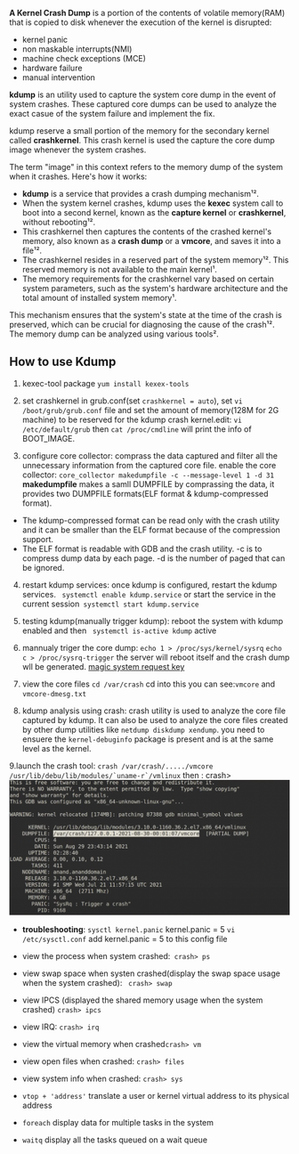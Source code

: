 **A Kernel Crash Dump** is a portion of the contents of volatile memory(RAM) that is copied to disk whenever the execution of the kernel is disrupted:  
- kernel panic
- non maskable interrupts(NMI)
- machine check exceptions (MCE)
- hardware failure
- manual intervention

**kdump** is an utility used to capture the system core dump in the event of system crashes. These captured core dumps can be  used to analyze the exact casue of the system failure and implement the fix.  

kdump reserve a small portion of the memory for the secondary kernel called **crashkernel**. This crash kernel is used the capture the core dump image whenever the system crashes.  

The term "image" in this context refers to the memory dump of the system when it crashes. Here's how it works:

- **kdump** is a service that provides a crash dumping mechanism¹².
- When the system kernel crashes, kdump uses the **kexec** system call to boot into a second kernel, known as the **capture kernel** or **crashkernel**, without rebooting¹².
- This crashkernel then captures the contents of the crashed kernel's memory, also known as a **crash dump** or a **vmcore**, and saves it into a file¹².
- The crashkernel resides in a reserved part of the system memory¹². This reserved memory is not available to the main kernel¹.
- The memory requirements for the crashkernel vary based on certain system parameters, such as the system's hardware architecture and the total amount of installed system memory¹.

This mechanism ensures that the system's state at the time of the crash is preserved, which can be crucial for diagnosing the cause of the crash¹². The memory dump can be analyzed using various tools².

##  How to use Kdump 
1. kexec-tool package ```yum install kexex-tools```

2. set crashkernel in grub.conf(set ```crashkernel = auto```), set ```vi /boot/grub/grub.conf``` file and set the amount of memory(128M for 2G machine) to be reserved for the kdump crash kernel.edit: ```vi /etc/default/grub``` then ```cat /proc/cmdline``` will print the info of BOOT_IMAGE.   

3. configure core collector: comprass the data captured and filter all the unnecessary information from the captured core file. enable the core collector: ```core_collector makedumpfile -c --message-level 1 -d 31 ```  
**makedumpfile** makes a samll DUMPFILE by comprassing the data, it provides two DUMPFILE formats(ELF format & kdump-compressed format).   
- The kdump-compressed format can be read only with the crash utility and it can be smaller than the ELF format because of the compression support.
- The ELF format is readable with GDB and the crash utility. -c is to compress dump data by each page. -d is the number of paged that can be ignored.

4. restart kdump services: once kdump is configured, restart the kdump services. ``` systemctl enable kdump.service``` or start the service in the current session``` systemctl start kdump.service``` 

5. testing kdump(manually trigger kdump): reboot the system with kdump enabled and then ``` systemctl is-active kdump``` active

6. mannualy triger the core dump: ```echo 1 > /proc/sys/kernel/sysrq``` ```echo c > /proc/sysrq-trigger``` the server will reboot itself and the crash dump wll be generated. [magic system request key](https://www.kernel.org/doc/html/latest/admin-guide/sysrq.html)

7. view the core files ```cd /var/crash``` cd into this you can see:```vmcore``` and ``` vmcore-dmesg.txt```

8. kdump analysis using crash: crash utility is used to analyze the core file captured by kdump. It can also be used to analyze the core files created by other dump utilities like ```netdump diskdump xendump```. you need to ensuere the ```kernel-debuginfo``` package is present and is at the same level as the kernel.

9.launch the crash tool: ```crash /var/crash/...../vmcore /usr/lib/debu/lib/modules/`uname-r`/vmlinux```
then : crash>
![output](pics/crash.png)
- **troubleshooting**: ```sysctl kernel.panic``` kernel.panic = 5 ```vi /etc/sysctl.conf``` add kernel.panic = 5 to this config file

- view the process when system crashed:``` crash> ps```
- view swap space when systen crashed(display the swap space usage when the system crashed): ``` crash> swap```
- view IPCS (displayed the shared memory usage when the system crashed) ```crash> ipcs```
- view IRQ: ```crash> irq```
- view the virtual memory when crashed```crash> vm``` 
- view open files when crashed: ```crash> files```
- view system info when crashed: ```crash> sys```
- ```vtop + 'address'``` translate a user or kernel virtual address to its physical address
- ```foreach``` display  data for multiple tasks in the system
- ```waitq``` display all the tasks queued on a wait queue
